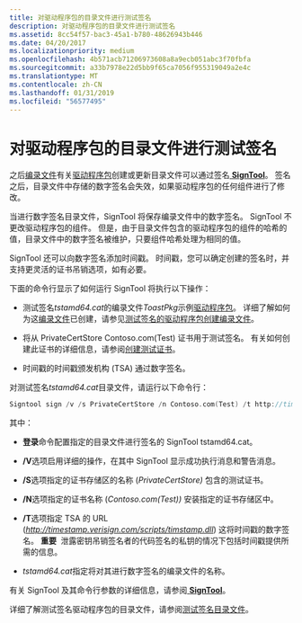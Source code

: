 ```yaml
---
title: 对驱动程序包的目录文件进行测试签名
description: 对驱动程序包的目录文件进行测试签名
ms.assetid: 8cc54f57-bac3-45a1-b780-48626943b446
ms.date: 04/20/2017
ms.localizationpriority: medium
ms.openlocfilehash: 4b571acb71206973608a8a9ecb051abc3f70fbfa
ms.sourcegitcommit: a33b7978e22d5bb9f65ca7056f955319049a2e4c
ms.translationtype: MT
ms.contentlocale: zh-CN
ms.lasthandoff: 01/31/2019
ms.locfileid: "56577495"
---
```

# <a name="test-signing-a-driver-packages-catalog-file"></a>对驱动程序包的目录文件进行测试签名


之后[编录文件](catalog-files.md)有关[驱动程序包](driver-packages.md)创建或更新目录文件可以通过签名[ **SignTool**](https://msdn.microsoft.com/library/windows/hardware/ff551778)。 签名之后，目录文件中存储的数字签名会失效，如果驱动程序包的任何组件进行了修改。

当进行数字签名目录文件，SignTool 将保存编录文件中的数字签名。 SignTool 不更改驱动程序包的组件。 但是，由于目录文件包含的驱动程序包的组件的哈希的值，目录文件中的数字签名被维护，只要组件哈希处理为相同的值。

SignTool 还可以向数字签名添加时间戳。 时间戳，您可以确定创建的签名时，并支持更灵活的证书吊销选项，如有必要。

下面的命令行显示了如何运行 SignTool 将执行以下操作：

-   测试签名*tstamd64.cat*的编录文件*ToastPkg*示例[驱动程序包](driver-packages.md)。 详细了解如何为这[编录文件](catalog-files.md)已创建，请参见[测试签名的驱动程序包创建编录文件](creating-a-catalog-file-for-test-signing-a-driver-package.md)。

-   将从 PrivateCertStore Contoso.com(Test) 证书用于测试签名。 有关如何创建此证书的详细信息，请参阅[创建测试证书](creating-test-certificates.md)。

-   时间戳的时间戳颁发机构 (TSA) 通过数字签名。

对测试签名*tstamd64.cat*目录文件，请运行以下命令行：

```cpp
Signtool sign /v /s PrivateCertStore /n Contoso.com(Test) /t http://timestamp.verisign.com/scripts/timstamp.dll tstamd64.cat
```

其中：

-   **登录**命令配置指定的目录文件进行签名的 SignTool tstamd64.cat。

-   **/V**选项启用详细的操作，在其中 SignTool 显示成功执行消息和警告消息。

-   **/S**选项指定的证书存储区的名称 (*PrivateCertStore)* 包含的测试证书。

-   **/N**选项指定的证书名称 (*Contoso.com(Test))* 安装指定的证书存储区中。

-   **/T**选项指定 TSA 的 URL (*http://timestamp.verisign.com/scripts/timstamp.dll*) 这将时间戳的数字签名。
    **重要**  泄露密钥吊销签名者的代码签名的私钥的情况下包括时间戳提供所需的信息。

     

-   *tstamd64.cat*指定将对其进行数字签名的编录文件的名称。

有关 SignTool 及其命令行参数的详细信息，请参阅[ **SignTool**](https://msdn.microsoft.com/library/windows/hardware/ff551778)。

详细了解测试签名驱动程序包的目录文件，请参阅[测试签名目录文件](test-signing-a-catalog-file.md)。

 

 





